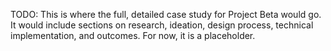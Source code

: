 TODO: This is where the full, detailed case study for Project Beta would go. It would include sections on research, ideation, design process, technical implementation, and outcomes. For now, it is a placeholder.
